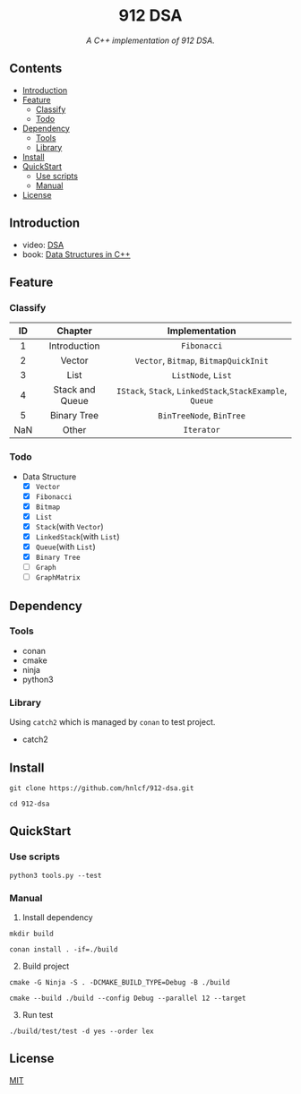 <div align="center">
    <h1> 912 DSA </h1>
    <i> A C++ implementation of 912 DSA. </i>
</div>

## Contents

- [Introduction](#introduction)
- [Feature](#feature)
    - [Classify](#classify)
    - [Todo](#todo)
- [Dependency](#dependency)
    - [Tools](#tools)
    - [Library](#library)
- [Install](#install)
- [QuickStart](#quickstart)
    - [Use scripts](#use-scripts)
    - [Manual](#manual)
- [License](#license)

## Introduction

- video: [DSA](https://www.xuetangx.com/course/THU08091000384/10322765?channel=i.area.learn_title)
- book: [Data Structures in C++](http://dsa.cs.tsinghua.edu.cn/~deng/ds/dsacpp/index.htm)

## Feature

### Classify

|  ID  |     Chapter      |                      Implementation                       |
|:----:|:----------------:|:---------------------------------------------------------:|
|  1   |   Introduction   |                        `Fibonacci`                        |
|  2   |      Vector      |           `Vector`, `Bitmap`, `BitmapQuickInit`           |
|  3   |       List       |                    `ListNode`, `List`                     |
|  4   | Stack and Queue  | `IStack`, `Stack`, `LinkedStack`,`StackExample`, `Queue`  |
|  5   |   Binary Tree    |                 `BinTreeNode`, `BinTree`                  |
| NaN  |      Other       |                        `Iterator`                         |

### Todo

- Data Structure
    - [x] `Vector`
    - [x] `Fibonacci`
    - [x] `Bitmap`
    - [x] `List`
    - [x] `Stack`(with `Vector`)
    - [x] `LinkedStack`(with `List`)
    - [x] `Queue`(with `List`)
    - [x] `Binary Tree`
    - [ ] `Graph`
    - [ ] `GraphMatrix`

## Dependency

### Tools

- conan
- cmake
- ninja
- python3

### Library

Using `catch2` which is managed by `conan` to test project.

- catch2

## Install

```shell
git clone https://github.com/hnlcf/912-dsa.git

cd 912-dsa
```

## QuickStart

### Use scripts

```shell
python3 tools.py --test
```

### Manual

1. Install dependency

```shell
mkdir build

conan install . -if=./build
```

2. Build project

```shell
cmake -G Ninja -S . -DCMAKE_BUILD_TYPE=Debug -B ./build

cmake --build ./build --config Debug --parallel 12 --target
```

3. Run test

```shell
./build/test/test -d yes --order lex
```

## License

[MIT](./LICENSE)
